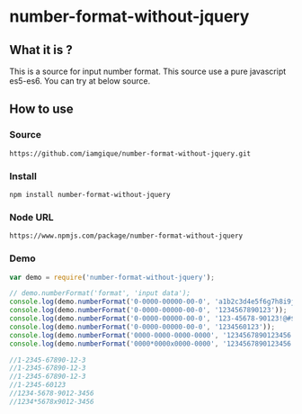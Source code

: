 # number-format-without-jquery
## What it is ?
This is a source for input number format. 
This source use a pure javascript es5-es6.
You can try at below source.

## How to use

### Source
```
https://github.com/iamgique/number-format-without-jquery.git
```

### Install
```
npm install number-format-without-jquery
```

### Node URL
```
https://www.npmjs.com/package/number-format-without-jquery
```

### Demo 
```javascript
var demo = require('number-format-without-jquery');

// demo.numberFormat('format', 'input data');
console.log(demo.numberFormat('0-0000-00000-00-0', 'a1b2c3d4e5f6g7h8i9j0k1l2m3n'));
console.log(demo.numberFormat('0-0000-00000-00-0', '1234567890123'));
console.log(demo.numberFormat('0-0000-00000-00-0', '123-45678-90123!@#$%^&*abc'));
console.log(demo.numberFormat('0-0000-00000-00-0', '1234560123'));
console.log(demo.numberFormat('0000-0000-0000-0000', '1234567890123456'));
console.log(demo.numberFormat('0000*0000x0000-0000', '1234567890123456'));

//1-2345-67890-12-3
//1-2345-67890-12-3
//1-2345-67890-12-3
//1-2345-60123
//1234-5678-9012-3456
//1234*5678x9012-3456
```
